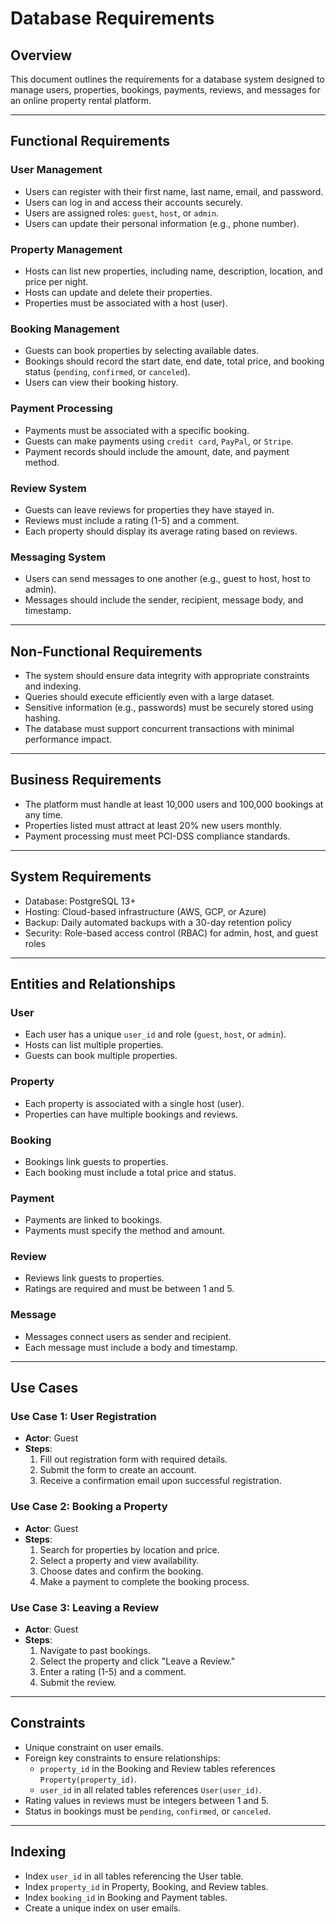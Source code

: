 # Database Requirements

## Overview

This document outlines the requirements for a database system designed to manage users, properties, bookings, payments, reviews, and messages for an online property rental platform.

---

## Functional Requirements

### User Management

- Users can register with their first name, last name, email, and password.
- Users can log in and access their accounts securely.
- Users are assigned roles: `guest`, `host`, or `admin`.
- Users can update their personal information (e.g., phone number).

### Property Management

- Hosts can list new properties, including name, description, location, and price per night.
- Hosts can update and delete their properties.
- Properties must be associated with a host (user).

### Booking Management

- Guests can book properties by selecting available dates.
- Bookings should record the start date, end date, total price, and booking status (`pending`, `confirmed`, or `canceled`).
- Users can view their booking history.

### Payment Processing

- Payments must be associated with a specific booking.
- Guests can make payments using `credit card`, `PayPal`, or `Stripe`.
- Payment records should include the amount, date, and payment method.

### Review System

- Guests can leave reviews for properties they have stayed in.
- Reviews must include a rating (1-5) and a comment.
- Each property should display its average rating based on reviews.

### Messaging System

- Users can send messages to one another (e.g., guest to host, host to admin).
- Messages should include the sender, recipient, message body, and timestamp.

---

## Non-Functional Requirements

- The system should ensure data integrity with appropriate constraints and indexing.
- Queries should execute efficiently even with a large dataset.
- Sensitive information (e.g., passwords) must be securely stored using hashing.
- The database must support concurrent transactions with minimal performance impact.

---

## Business Requirements

- The platform must handle at least 10,000 users and 100,000 bookings at any time.
- Properties listed must attract at least 20% new users monthly.
- Payment processing must meet PCI-DSS compliance standards.

---

## System Requirements

- Database: PostgreSQL 13+
- Hosting: Cloud-based infrastructure (AWS, GCP, or Azure)
- Backup: Daily automated backups with a 30-day retention policy
- Security: Role-based access control (RBAC) for admin, host, and guest roles

---

## Entities and Relationships

### User

- Each user has a unique `user_id` and role (`guest`, `host`, or `admin`).
- Hosts can list multiple properties.
- Guests can book multiple properties.

### Property

- Each property is associated with a single host (user).
- Properties can have multiple bookings and reviews.

### Booking

- Bookings link guests to properties.
- Each booking must include a total price and status.

### Payment

- Payments are linked to bookings.
- Payments must specify the method and amount.

### Review

- Reviews link guests to properties.
- Ratings are required and must be between 1 and 5.

### Message

- Messages connect users as sender and recipient.
- Each message must include a body and timestamp.

---

## Use Cases

### Use Case 1: User Registration

- **Actor**: Guest
- **Steps**:
  1. Fill out registration form with required details.
  2. Submit the form to create an account.
  3. Receive a confirmation email upon successful registration.

### Use Case 2: Booking a Property

- **Actor**: Guest
- **Steps**:
  1. Search for properties by location and price.
  2. Select a property and view availability.
  3. Choose dates and confirm the booking.
  4. Make a payment to complete the booking process.

### Use Case 3: Leaving a Review

- **Actor**: Guest
- **Steps**:
  1. Navigate to past bookings.
  2. Select the property and click "Leave a Review."
  3. Enter a rating (1-5) and a comment.
  4. Submit the review.

---

## Constraints

- Unique constraint on user emails.
- Foreign key constraints to ensure relationships:
  - `property_id` in the Booking and Review tables references `Property(property_id)`.
  - `user_id` in all related tables references `User(user_id)`.
- Rating values in reviews must be integers between 1 and 5.
- Status in bookings must be `pending`, `confirmed`, or `canceled`.

---

## Indexing

- Index `user_id` in all tables referencing the User table.
- Index `property_id` in Property, Booking, and Review tables.
- Index `booking_id` in Booking and Payment tables.
- Create a unique index on user emails.
